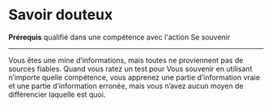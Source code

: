 # Savoir douteux

<p><strong>Prérequis</strong> qualifié dans une compétence avec l'action Se souvenir</p>
<hr>
<p>Vous êtes une mine d’informations, mais toutes ne proviennent pas de sources fiables. Quand vous ratez un test pour Vous souvenir en utilisant n’importe quelle compétence, vous apprenez une partie d’information vraie et une partie d’information erronée, mais vous n’avez aucun moyen de différencier laquelle est quoi.</p>
